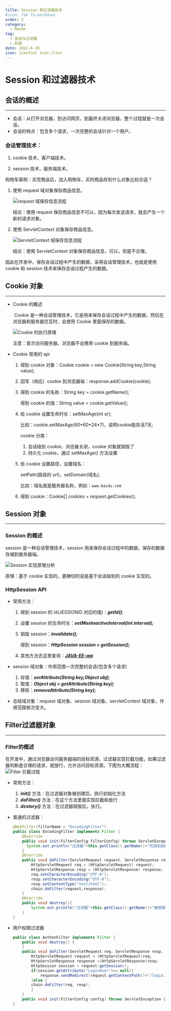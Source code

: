 ```yaml
---
title: Session 和过滤器技术
#icon: fab fa-markdown
order: 2
category:
  - Maven
tag:
  - 会话与过滤器
  - 后端
date: 2022-6-30
icon: iconfont icon-ilter
---
```

# Session 和过滤器技术

## 会话的概述

---

- 会话：从打开浏览器，到访问网页，到最终关闭浏览器，整个过程就是一次会话。
- 会话的特点：包含多个请求，一次完整的会话针对一个用户。

### 会话管理技术：

1. cookie 技术，客户端技术。

2. session 技术，服务端技术。

购物车案例：买完商品后，加入购物车，买的商品存到什么对象比较合适？

1. 使用 request 域对象保存商品信息。

   ![request 域保存信息流程](http://minio.sylphy.me/blog/request域保存信息流程.png)

   结论：使用 request 保存商品信息不可以，因为每次发送请求，就会产生一个新的请求对象。

2. 使用 ServletContext 对象保存商品信息。

   ![ServletContext 域保存信息流程](http://minio.sylphy.me/blog/ServletContext域保存信息流程.png)

   结论：使用 ServletContext 对象保存商品信息，可以，但是不合理。

因此在开发中，保存会话过程中产生的数据，采用会话管理技术，也就是使用 cookie 和 session 技术来保存会话过程产生的数据。

## Cookie 对象

---

- Cookie 的概述

  ​	    Cookie 是一种会话管理技术，它是用来保存会话过程中产生的数据，然后在浏览器和服务器交互时，会使用 Cookie 里面保存的数据。

  ![Cookie 的执行原理](http://minio.sylphy.me/blog/Cookie的执行原理.png)

  注意：首次访问服务器，浏览器不会携带 cookie 到服务端。

- Cookie 常用的 api

  1. 得到 cookie 对象：Cookie cookie = new Cookie(String key,String value);

  2. 回写（响应）cookie 到浏览器端：response.addCookie(cookie);

  3. 得到 cookie 的名称：String key = cookie.getName();

     得到 cookie 的值：String value = cookie.getValue();

  4. 给 cookie 设置生命时长：setMaxAge(int sr);

     比如：cookie.setMaxAge(60\*60\*24*7)，说明cookie能存活7天;

     cookie 分类：

     1. 会话级别 cookie，浏览器关闭，cookie 对象就销毁了
     2. 持久化 cookie，通过 setMaxAge() 方法设置

  5. 给 cookie 设置路径，设置域名：

     setPath(路径的 url)，setDomain(域名);

     比如：域名就是服务器名称，例如：`www.baidu.com`

  6. 得到 cookie：Cookie[] cookies = request.getCookies();

## Session 对象

---

### Session 的概述

session 是一种会话管理技术，session 用来保存会话过程中的数据，保存的数据存储到服务器端。

![Session 实现原理分析](http://minio.sylphy.me/blog/Session实现原理分析.png)

原理：基于 cookie 实现的，更确切的说是基于会话级别的 cookie 实现的。

### HttpSession API

- 常用方法：

  1. 得到 session 的 id(JESSIONID 对应的值)：***getId()***;

  2. 设置 session 的生命时长：***setMaxInactiveInterval(int interval);***

  3. 销毁 session：***invalidate();***

     得到 session：***HttpSession session = getSession();***

  4. 其他方法去这里查询：[***JAVA-EE-api***](..\JAVA_EE_api_中英文对照版.chm)

- session 域对象：作用范围一次完整的会话(包含多个请求)

  1. 存值：***serAttribute(String key,Object obj);***
  2. 取值：***Object obj = getAttribute(String key);***
  3. 移除：***removeAttribute(String key);***

- 总结域对象：request 域对象、session 域对象、servletContext 域对象，作用范围依次变大。

## Filter过滤器对象

---

### Filter的概述

​		在开发中，通过浏览器访问服务器端的目标资源，过滤器实现拦截功能，如果过滤器判断是合理的请求，就放行，允许访问目标资源。下图为大概流程：![Filter 拦截过程](http://minio.sylphy.me/blog/Filter拦截过程.png)

- 常用方法：
  1. ***init()*** 方法：在过滤器对象被创建后，执行初始化方法
  2. ***doFilter()*** 方法：在这个方法里面实现拦截和放行
  3. ***destory()*** 方法：在过滤器销毁后，执行。

- 普通的过滤器：

  ```java
  @WebFilter(filterName = "EncodingFilter")
  public class EncodingFilter implements Filter {
      @Override
      public void init(FilterConfig filterConfig) throws ServletException {
        System.out.println("过滤器"+this.getClass().getName()+"完成初始化...");
      }
      @Override
      public void doFilter(ServletRequest request, ServletResponse response, FilterChain chain) throws IOException, ServletException{
          HttpServletRequest req = (HttpServletRequest) request;
          HttpServletResponse resp = (HttpServletResponse) response;
          req.setCharacterEncoding("UTF-8");
          resp.setCharacterEncoding("UTF-8");
          resp.setContentType("text/html");
          chain.doFilter(request,response);
      }
      @Override
      public void destroy(){
          System.out.println("过滤器"+this.getClass().getName()+"被销毁...");
      }
  }
  ```

- 用户权限过滤器

  ```java
  public class AuthenFilter implements Filter {
      public void destroy() {
      }
      public void doFilter(ServletRequest req, ServletResponse resp, FilterChain chain) throws ServletException, IOException {
          HttpServletRequest request = (HttpServletRequest)req;
          HttpServletResponse response =(HttpServletResponse)resp;
          HttpSession session = request.getSession();
          if(session.getAttribute("LoginUser")== null){
              response.sendRedirect(request.getContextPath()+"/login.jsp");
          }else {
          chain.doFilter(req, resp);
          }
      }
      public void init(FilterConfig config) throws ServletException {    }
  }
  ```

